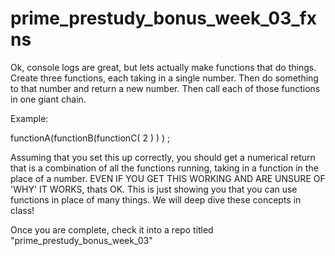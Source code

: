 # prime_prestudy_bonus_week_03_fxns

Ok, console logs are great, but lets actually make functions that do things. Create three functions, each taking in a single number. Then do something to that number and return a new number. Then call each of those functions in one giant chain.

Example:

functionA(functionB(functionC( 2 ) ) ) ;

Assuming that you set this up correctly, you should get a numerical return that is a combination of all the functions running, taking in a function in the place of a number. EVEN IF YOU GET THIS WORKING AND ARE UNSURE OF 'WHY' IT WORKS, thats OK. This is just showing you that you can use functions in place of many things. We will deep dive these concepts in class!

Once you are complete, check it into a repo titled "prime_prestudy_bonus_week_03"
